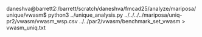 daneshva@barrett2:/barrett/scratch/daneshva/fmcad25/analyze/mariposa/unique/vwasm$ python3 ../unique_analysis.py ../../../../mariposa/uniq-pr2/vwasm/vwasm_wsp.csv ../../par2/vwasm/benchmark_set_vwasm > vwasm_uniq.txt